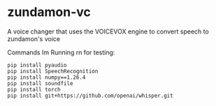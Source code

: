 # zundamon-vc
A voice changer that uses the VOICEVOX engine to convert speech to zundamon's voice

Commands Im Running rn for testing:
```
pip install pyaudio
pip install SpeechRecognition
pip install numpy==1.26.4
pip install soundfile
pip install torch
pip install git+https://github.com/openai/whisper.git
```